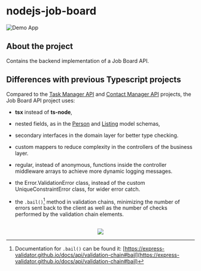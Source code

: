 # nodejs-job-board

![Demo App](https://img.shields.io/badge/demo_app-blue)

## About the project

Contains the backend implementation of a Job Board API.

## Differences with previous Typescript projects

Compared to the [Task Manager API](https://github.com/geozi/nodejs-typescript-task-manager) and [Contact Manager API](https://github.com/geozi/nodejs-typescript-contact-manager) projects, the Job Board API project uses:

- **tsx** instead of **ts-node**,

- nested fields, as in the [Person](src/domain/models/person.model.ts) and [Listing](src/domain//models//listing.model.ts) model schemas,

- secondary interfaces in the domain layer for better type checking.

- custom mappers to reduce complexity in the controllers of the business layer.

- regular, instead of anonymous, functions inside the controller middleware arrays to achieve more dynamic logging messages.

- the Error.ValidationError class, instead of the custom UniqueConstraintError class, for wider error catch.

- the `.bail()`[^1] method in validation chains, minimizing the number of errors sent back to the client as well as the number of checks performed by the validation chain elements.

##

<p align="center">
        <a href="https://github.com/LelouchFR/skill-icons">
        <img src="https://go-skill-icons.vercel.app/api/icons?i=vscode,nodejs,typescript,mocha,mongoose"/>
      </a>
</p>

[^1]: Documentation for `.bail()` can be found it: [https://express-validator.github.io/docs/api/validation-chain#bail](https://express-validator.github.io/docs/api/validation-chain#bail)
